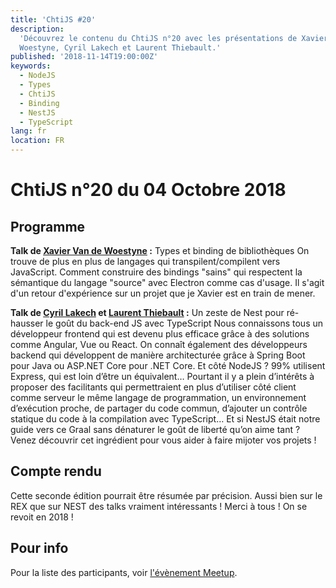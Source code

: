 ```yaml
---
title: 'ChtiJS #20'
description:
  'Découvrez le contenu du ChtiJS n°20 avec les présentations de Xavier Van de
  Woestyne, Cyril Lakech et Laurent Thiebault.'
published: '2018-11-14T19:00:00Z'
keywords:
  - NodeJS
  - Types
  - ChtiJS
  - Binding
  - NestJS
  - TypeScript
lang: fr
location: FR
---
```


# ChtiJS n°20 du 04 Octobre 2018

## Programme

**Talk de [Xavier Van de Woestyne](https://twitter.com/vdwxv) :** Types et
binding de bibliothèques On trouve de plus en plus de langages qui
transpilent/compilent vers JavaScript. Comment construire des bindings "sains"
qui respectent la sémantique du langage "source" avec Electron comme cas
d'usage. Il s'agit d'un retour d'expérience sur un projet que je Xavier est en
train de mener.

**Talk de [Cyril Lakech](https://twitter.com/cyril_lakech) et
[Laurent Thiebault](https://twitter.com/lauthieb) :** Un zeste de Nest pour
ré-hausser le goût du back-end JS avec TypeScript Nous connaissons tous un
développeur frontend qui est devenu plus efficace grâce à des solutions comme
Angular, Vue ou React. On connaît également des développeurs backend qui
développent de manière architecturée grâce à Spring Boot pour Java ou ASP.NET
Core pour .NET Core. Et côté NodeJS ? 99% utilisent Express, qui est loin d’être
un équivalent… Pourtant il y a plein d’intérêts à proposer des facilitants qui
permettraient en plus d’utiliser côté client comme serveur le même langage de
programmation, un environnement d’exécution proche, de partager du code commun,
d’ajouter un contrôle statique du code à la compilation avec TypeScript… Et si
NestJS était notre guide vers ce Graal sans dénaturer le goût de liberté qu’on
aime tant ? Venez découvrir cet ingrédient pour vous aider à faire mijoter vos
projets !

## Compte rendu

Cette seconde édition pourrait être résumée par précision. Aussi bien sur le REX
que sur NEST des talks vraiment intéressants ! Merci à tous ! On se revoit en
2018 !

## Pour info

Pour la liste des participants, voir
[l'évènement Meetup](https://www.meetup.com/fr-FR/FranceJS/events/256095092/).
